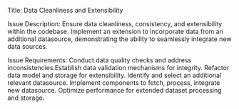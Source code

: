 Title: Data Cleanliness and Extensibility

Issue Description:
Ensure data cleanliness, consistency, and extensibility within the codebase. Implement an extension to incorporate data from an additional datasource, demonstrating the ability to seamlessly integrate new data sources.

Issue Requirements:
Conduct data quality checks and address inconsistencies.Establish data validation mechanisms for integrity. Refactor data model and storage for extensibility. Identify and select an additional relevant datasource. Implement components to fetch, process, integrate new datasource.
Optimize performance for extended dataset processing and storage.